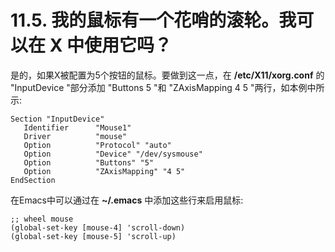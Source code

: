 # 11.5. 我的鼠标有一个花哨的滚轮。我可以在 X 中使用它吗？

是的，如果X被配置为5个按钮的鼠标。要做到这一点，在 **/etc/X11/xorg.conf** 的 "InputDevice "部分添加 "Buttons 5 "和 "ZAxisMapping 4 5 "两行，如本例中所示:

```
Section "InputDevice"
   Identifier      "Mouse1"
   Driver          "mouse"
   Option          "Protocol" "auto"
   Option          "Device" "/dev/sysmouse"
   Option          "Buttons" "5"
   Option          "ZAxisMapping" "4 5"
EndSection
```

在Emacs中可以通过在 **~/.emacs** 中添加这些行来启用鼠标:

```
;; wheel mouse
(global-set-key [mouse-4] 'scroll-down)
(global-set-key [mouse-5] 'scroll-up)
```
